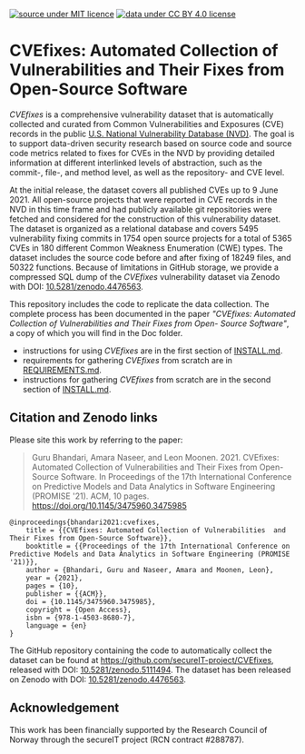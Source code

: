 [![source under MIT licence](https://img.shields.io/badge/source%20license-MIT-green)](LICENSE.txt)
[![data under CC BY 4.0 license](https://img.shields.io/badge/data%20license-CC%20BY%204.0-green)](https://creativecommons.org/licenses/by/4.0/)

# CVEfixes: Automated Collection of Vulnerabilities and Their Fixes from Open-Source Software

_CVEfixes_ is a comprehensive vulnerability dataset that is automatically
collected and curated from Common Vulnerabilities and Exposures
(CVE) records in the public [U.S. National Vulnerability Database (NVD)](https://nvd.nist.gov/).
The goal is to support data-driven security
research based on source code and source code metrics related to fixes
for CVEs in the NVD by providing detailed information at different
interlinked levels of abstraction, such as the commit-, file-, and
method level, as well as the repository- and CVE level.

At the initial release, the dataset covers all published CVEs up to 9
June 2021. All open-source projects that were reported in CVE records
in the NVD in this time frame and had publicly available git
repositories were fetched and considered for the construction of this
vulnerability dataset. The dataset is organized as a relational
database and covers 5495 vulnerability fixing commits in 1754 open
source projects for a total of 5365 CVEs in 180 different Common
Weakness Enumeration (CWE) types. The dataset includes the source code
before and after fixing of 18249 files, and 50322 functions. Because 
of limitations in GitHub storage, we provide a compressed SQL
dump of the _CVEfixes_ vulnerability dataset via Zenodo with DOI:
[10.5281/zenodo.4476563](https://doi.org/10.5281/zenodo.4476563).

This repository includes the code to replicate the data collection. 
The complete process has been documented in the paper _"CVEfixes: 
Automated Collection of Vulnerabilities and Their Fixes from Open-
Source Software"_, a copy of which you will find in the Doc folder.

  * instructions for using _CVEfixes_ are in the 
    first section of [INSTALL.md](INSTALL.md).
  * requirements for gathering _CVEfixes_ from scratch 
    are in [REQUIREMENTS.md](REQUIREMENTS.md).
  * instructions for gathering _CVEfixes_ from scratch 
    are in the second section of [INSTALL.md](INSTALL.md).


## Citation and Zenodo links

Please site this work by referring to the paper: 
> Guru Bhandari, Amara Naseer, and Leon Moonen. 2021. CVEfixes:
> Automated Collection of Vulnerabilities and Their Fixes from
> Open-Source Software. In Proceedings of the 17th International
> Conference on Predictive Models and Data Analytics in Software
> Engineering (PROMISE '21). ACM, 10 pages.
> <https://doi.org/10.1145/3475960.3475985>

    @inproceedings{bhandari2021:cvefixes,
        title = {{CVEfixes: Automated Collection of Vulnerabilities  and Their Fixes from Open-Source Software}},
        booktitle = {{Proceedings of the 17th International Conference on Predictive Models and Data Analytics in Software Engineering (PROMISE '21)}},
        author = {Bhandari, Guru and Naseer, Amara and Moonen, Leon},
        year = {2021},
        pages = {10},
        publisher = {{ACM}},
        doi = {10.1145/3475960.3475985},
        copyright = {Open Access},
        isbn = {978-1-4503-8680-7},
        language = {en}
    }

The GitHub repository containing the code to automatically collect the
dataset can be found at <https://github.com/secureIT-project/CVEfixes>,
released with DOI:
[10.5281/zenodo.5111494](https://doi.org/10.5281/zenodo.5111494). The 
dataset has been released on Zenodo with DOI:
[10.5281/zenodo.4476563](https://doi.org/10.5281/zenodo.4476563). 


## Acknowledgement

This work has been financially supported by the Research Council of
Norway through the secureIT project (RCN contract \#288787).
